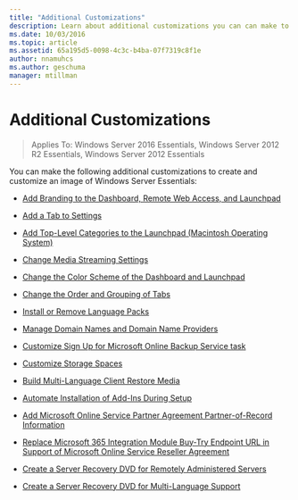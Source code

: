 ```yaml
---
title: "Additional Customizations"
description: Learn about additional customizations you can can make to your image of Windows Server Essentials.
ms.date: 10/03/2016
ms.topic: article
ms.assetid: 65a195d5-0098-4c3c-b4ba-07f7319c8f1e
author: nnamuhcs
ms.author: geschuma
manager: mtillman
---
```


# Additional Customizations

>Applies To: Windows Server 2016 Essentials, Windows Server 2012 R2 Essentials, Windows Server 2012 Essentials

You can make the following additional customizations to create and customize an image of  Windows Server Essentials:

-   [Add Branding to the Dashboard, Remote Web Access, and Launchpad](../install/Add-Branding-to-the-Dashboard--Remote-Web-Access--and-Launchpad.md)

-   [Add a Tab to Settings](../install/Add-a-Tab-to-Settings.md)

-   [Add Top-Level Categories to the Launchpad (Macintosh Operating System)](../install/Add-Top-Level-Categories-to-the-Launchpad--Macintosh-Operating-System-.md)

-   [Change Media Streaming Settings](../install/Change-Media-Streaming-Settings.md)

-   [Change the Color Scheme of the Dashboard and Launchpad](../install/Change-the-Color-Scheme-of-the-Dashboard-and-Launchpad.md)

-   [Change the Order and Grouping of Tabs](../install/Change-the-Order-and-Grouping-of-Tabs.md)

-   [Install or Remove Language Packs](../install/Install-or-Remove-Language-Packs.md)

-   [Manage Domain Names and Domain Name Providers](../install/Manage-Domain-Names-and-Domain-Name-Providers.md)

-   [Customize Sign Up for Microsoft Online Backup Service task](../install/Customize-Sign-Up-for-Microsoft-Online-Backup-Service-task.md)

-   [Customize Storage Spaces](../install/Customize-Storage-Spaces.md)

-   [Build Multi-Language Client Restore Media](../install/Build-Multi-Language-Client-Restore-Media.md)

-   [Automate Installation of Add-Ins During Setup](../install/Automate-Installation-of-Add-Ins-During-Setup.md)

-   [Add Microsoft Online Service Partner Agreement Partner-of-Record Information](../install/Add-Microsoft-Online-Service-Partner-Agreement-Partner-of-Record-Information.md)

-   [Replace Microsoft 365 Integration Module Buy-Try Endpoint URL in Support of Microsoft Online Service Reseller Agreement](../install/Replace-O365-Integration-Module-Buy-Try-Endpoint-URL-in-Support-of-Microsoft-Online-Service-Reseller-Agreement.md)

-   [Create a Server Recovery DVD for Remotely Administered Servers](../install/Create-a-Server-Recovery-DVD-for-Remotely-Administered-Servers.md)

-   [Create a Server Recovery DVD for Multi-Language Support](../install/Create-a-Server-Recovery-DVD-for-Multi-Language-Support.md)
